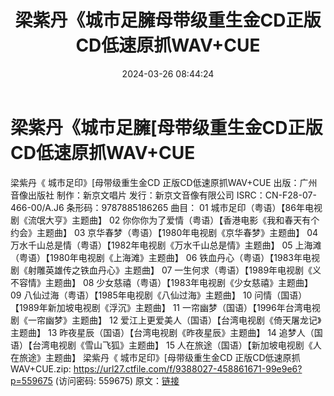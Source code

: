 ﻿---
title: 梁紫丹《城市足臃母带级重生金CD正版CD低速原抓WAV+CUE
date: 2024-03-26 08:44:24
categories: WAV车载音乐、镜像
tags: 华语中文
---
# 梁紫丹《城市足臃[母带级重生金CD正版CD低速原抓WAV+CUE

梁紫丹《 城市足印》[母带级重生金CD 正版CD低速原抓WAV+CUE
出版：广州音像出版社
制作：新京文唱片
发行：新京文音像有限公司
ISRC：CN-F28-07-466-00/A.J6
条形码：9787885186265
曲目：
01 城市足印（粤语）【86年电视剧《流氓大亨》主题曲】
02 你你你为了爱情（粤语）【香港电影《我和春天有个约会》主题曲】
03 京华春梦（粤语）【1980年电视剧《京华春梦》主题曲】
04 万水千山总是情（粤语）【1982年电视剧《万水千山总是情》主题曲】
05 上海滩（粤语）【1980年电视剧《上海滩》主题曲】
06 铁血丹心（粤语）【1983年电视剧《射雕英雄传之铁血丹心》主题曲】
07 一生何求（粤语）【1989年电视剧《义不容情》主题曲】
08 少女慈禧（粤语）【1983年电视剧《少女慈禧》主题曲】
09 八仙过海（粤语）【1985年电视剧《八仙过海》主题曲】
10 问情（国语）【1989年新加坡电视剧《浮沉》主题曲】
11 一帘幽梦（国语）【1996年台湾电视剧《一帘幽梦》主题曲】
12 爱江上更爱美人（国语）【台湾电视剧《倚天屠龙记》主题曲】
13 昨夜星辰（国语）【台湾电视剧《昨夜星辰》主题曲】
14 追梦人（国语）【台湾电视剧《雪山飞狐》主题曲】
15 人在旅途（国语）【新加坡电视剧《人在旅途》主题曲】
梁紫丹《 城市足印》[母带级重生金CD 正版CD低速原抓WAV+CUE.zip: https://url27.ctfile.com/f/9388027-458861671-99e9e6?p=559675
(访问密码: 559675)
原文：[链接](https://blog.sina.com.cn/s/blog_1647c7e76010314ub.html)